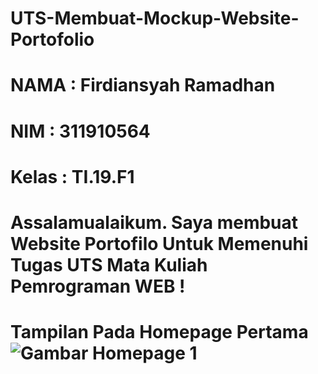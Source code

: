 # UTS-Membuat-Mockup-Website-Portofolio
# NAMA : Firdiansyah Ramadhan
# NIM  : 311910564
# Kelas : TI.19.F1
# Assalamualaikum. Saya membuat Website Portofilo Untuk Memenuhi Tugas UTS Mata Kuliah Pemrograman WEB !
# Tampilan Pada Homepage Pertama ![Gambar Homepage 1](https://user-images.githubusercontent.com/81859768/117514319-bda02180-afbd-11eb-9cc4-0211dca38f94.png)

